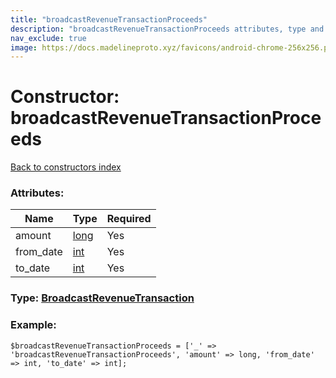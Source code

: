 ```yaml
---
title: "broadcastRevenueTransactionProceeds"
description: "broadcastRevenueTransactionProceeds attributes, type and example"
nav_exclude: true
image: https://docs.madelineproto.xyz/favicons/android-chrome-256x256.png
---
```

# Constructor: broadcastRevenueTransactionProceeds  
[Back to constructors index](/API_docs/constructors/index.html)



### Attributes:

| Name     |    Type       | Required |
|----------|---------------|----------|
|amount|[long](/API_docs/types/long.html) | Yes|
|from\_date|[int](/API_docs/types/int.html) | Yes|
|to\_date|[int](/API_docs/types/int.html) | Yes|



### Type: [BroadcastRevenueTransaction](/API_docs/types/BroadcastRevenueTransaction.html)


### Example:

```
$broadcastRevenueTransactionProceeds = ['_' => 'broadcastRevenueTransactionProceeds', 'amount' => long, 'from_date' => int, 'to_date' => int];
```  
